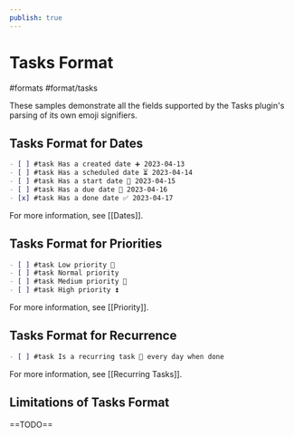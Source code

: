```yaml
---
publish: true
---
```


# Tasks Format

<span class="related-pages">#formats #format/tasks</span>

These samples demonstrate all the fields supported by the Tasks plugin's parsing of its own emoji signifiers.

## Tasks Format for Dates

```markdown
- [ ] #task Has a created date ➕ 2023-04-13
- [ ] #task Has a scheduled date ⏳ 2023-04-14
- [ ] #task Has a start date 🛫 2023-04-15
- [ ] #task Has a due date 📅 2023-04-16
- [x] #task Has a done date ✅ 2023-04-17
```

For more information, see [[Dates]].

## Tasks Format for Priorities

```markdown
- [ ] #task Low priority 🔽
- [ ] #task Normal priority
- [ ] #task Medium priority 🔼
- [ ] #task High priority ⏫
```

For more information, see [[Priority]].

## Tasks Format for Recurrence

```markdown
- [ ] #task Is a recurring task 🔁 every day when done
```

For more information, see [[Recurring Tasks]].

## Limitations of Tasks Format

==TODO==
